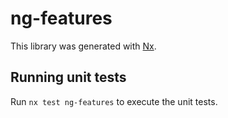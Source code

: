 # ng-features

This library was generated with [Nx](https://nx.dev).

## Running unit tests

Run `nx test ng-features` to execute the unit tests.
